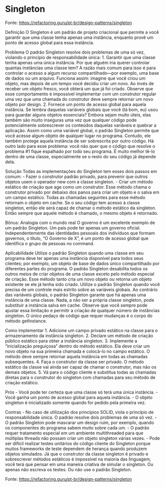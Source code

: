 ﻿# Singleton
Fonte: https://refactoring.guru/pt-br/design-patterns/singleton

Definição
	O Singleton é um padrão de projeto criacional que permite a você garantir que uma classe tenha apenas uma instância, enquanto provê um ponto de acesso global para essa instância.

Problema
	O padrão Singleton resolve dois problemas de uma só vez, violando o princípio de responsabilidade única:
	1. Garantir que uma classe tenha apenas uma única instância. Por que alguém iria querer controlar quantas instâncias uma classe tem? A razão mais comum para isso é para controlar o acesso a algum recurso compartilhado—por exemplo, uma base de dados ou um arquivo.
		Funciona assim: imagine que você criou um objeto, mas depois de um tempo você decidiu criar um novo. Ao invés de receber um objeto fresco, você obterá um que já foi criado.
		Observe que esse comportamento é impossível implementar com um construtor regular uma vez que uma chamada do construtor deve sempre retornar um novo objeto por design.
	2. Fornece um ponto de acesso global para aquela instância. Se lembra daquelas variáveis globais que você (tá bom, eu) usou para guardar alguns objetos essenciais? Embora sejam muito úteis, elas também são muito inseguras uma vez que qualquer código pode potencialmente sobrescrever os conteúdos daquelas variáveis e quebrar a aplicação.
		Assim como uma variável global, o padrão Singleton permite que você acesse algum objeto de qualquer lugar no programa. Contudo, ele também protege aquela instância de ser sobrescrita por outro código.
		Há outro lado para esse problema: você não quer que o código que resolve o problema #1 fique espalhado por todo seu programa. É muito melhor tê-lo dentro de uma classe, especialmente se o resto do seu código já depende dela.

Solução
	Todas as implementações do Singleton tem esses dois passos em comum:
		- Fazer o construtor padrão privado, para prevenir que outros objetos usem o operador new com a classe singleton.
		- Criar um método estático de criação que age como um construtor. Esse método chama o construtor privado por debaixo dos panos para criar um objeto e o salva em um campo estático. Todas as chamadas seguintes para esse método retornam o objeto em cache.
	Se o seu código tem acesso à classe singleton, então ele será capaz de chamar o método estático da singleton. Então sempre que aquele método é chamado, o mesmo objeto é retornado.

Bônus:
Analogia com o mundo real
	O governo é um excelente exemplo de um padrão Singleton. Um país pode ter apenas um governo oficial. Independentemente das identidades pessoais dos indivíduos que formam governos, o título, “O Governo de X”, é um ponto de acesso global que identifica o grupo de pessoas no command.

Aplicabilidade
	Utilize o padrão Singleton quando uma classe em seu programa deve ter apenas uma instância disponível para todos seus clientes; por exemplo, um objeto de base de dados único compartilhado por diferentes partes do programa.
	O padrão Singleton desabilita todos os outros meios de criar objetos de uma classe exceto pelo método especial de criação. Esse método tanto cria um novo objeto ou retorna um objeto existente se ele já tenha sido criado.
	Utilize o padrão Singleton quando você precisa de um controle mais estrito sobre as variáveis globais.
	Ao contrário das variáveis globais, o padrão Singleton garante que há apenas uma instância de uma classe. Nada, a não ser a própria classe singleton, pode substituir a instância salva em cache.
	Observe que você sempre pode ajustar essa limitação e permitir a criação de qualquer número de instâncias singleton. O único pedaço de código que requer mudanças é o corpo do método getInstance.

Como implementar
	1. Adicione um campo privado estático na classe para o armazenamento da instância singleton.
	2. Declare um método de criação público estático para obter a instância singleton.
	3. Implemente a “inicialização preguiçosa” dentro do método estático. Ela deve criar um novo objeto na sua primeira chamada e colocá-lo no campo estático. O método deve sempre retornar aquela instância em todas as chamadas subsequentes.
	4. Faça o construtor da classe ser privado. O método estático da classe vai ainda ser capaz de chamar o construtor, mas não os demais objetos.
	5. Vá para o código cliente e substitua todas as chamadas diretas para o construtor do singleton com chamadas para seu método de criação estático.

Prós
	- Você pode ter certeza que uma classe só terá uma única instância.
	- Você ganha um ponto de acesso global para aquela instância.
	- O objeto singleton é inicializado somente quando for pedido pela primeira vez.

Contras
	- No caso de utilização dos principios SOLID, viola o princípio de responsabilidade única. O padrão resolve dois problemas de uma só vez.
	- O padrão Singleton pode mascarar um design ruim, por exemplo, quando os componentes do programa sabem muito sobre cada um.
	- O padrão requer tratamento especial em um ambiente multithreaded para que múltiplas threads não possam criar um objeto singleton várias vezes.
	- Pode ser difícil realizar testes unitários do código cliente do Singleton porque muitos frameworks de teste dependem de herança quando produzem objetos simulados. Já que o construtor da classe singleton é privado e sobrescrever métodos estáticos é impossível na maioria das linguagem, você terá que pensar em uma maneira criativa de simular o singleton. Ou apenas não escreva os testes. Ou não use o padrão Singleton.

Fonte: https://refactoring.guru/pt-br/design-patterns/singleton